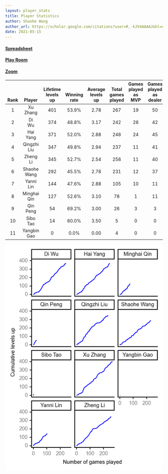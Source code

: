 ```yaml
---
layout: player_stats
title: Player Statistics
author: Shaohe Wang
author_url: https://scholar.google.com/citations?user=R_-kJV4AAAAJ&hl=en
date: 2021-05-15
---
```


#### [Spreadsheet](https://docs.google.com/spreadsheets/d/1So3PBr9gV3I0LzApZOgJlQew2QjM1wAiWhR50rAnHRg/edit#gid=2137801449)
#### [Play Room](https://playingcards.io/a3775q)
#### [Zoom](https://ucsf.zoom.us/j/91360570376?pwd=SmN6aFNPY3UzdEp3M0tmQ1ViUkdQUT09)

<div class="table-wrapper" markdown="block">

| <br><br><br>Rank | <br><br><br>Player | <br> Lifetime <br> levels <br> up | <br><br> Winning <br> rate | <br> Average <br> levels <br> up | <br> Total <br> games <br> played | Games <br> played <br> as <br> MVP | Games <br> played <br> as <br> dealer | N_games <br> short <br> staffed <br> as dealer | Winning <br> rate <br> as <br> dealer |
|:---:|:---:|:---:|:---:|:---:|:---:|:---:|:---:|:---:|:---:|
| 1 | Xu <br> Zhang | 401 | 53.9% | 2.78 | 267 | 19 | 50 | 2 | 52.0% |
| 2 | Di <br> Wu | 374 | 48.8% | 3.17 | 242 | 28 | 42 | 0 | 45.2% |
| 3 | Hai <br> Yang | 371 | 52.0% | 2.88 | 248 | 24 | 45 | 1 | 53.3% |
| 4 | Qingzhi <br> Liu | 347 | 49.8% | 2.94 | 237 | 11 | 41 | 4 | 46.3% |
| 5 | Zheng <br> Li | 345 | 52.7% | 2.54 | 258 | 11 | 40 | 1 | 57.5% |
| 6 | Shaohe <br> Wang | 292 | 45.5% | 2.78 | 231 | 12 | 37 | 2 | 45.9% |
| 7 | Yanni <br> Lin | 144 | 47.6% | 2.88 | 105 | 10 | 11 | 2 | 36.4% |
| 8 | Minghai <br> Qin | 127 | 52.6% | 3.10 | 78 | 1 | 11 | 1 | 72.7% |
| 9 | Qin <br> Peng | 54 | 69.2% | 3.00 | 26 | 3 | 3 | 0 | 66.7% |
| 10 | Sibo <br> Tao | 14 | 80.0% | 3.50 | 5 | 0 | 0 | 0 | 0.0% |
| 11 | Yangbin <br> Gao | 0 | 0.0% | 0.00 | 4 | 0 | 0 | 0 | 0.0% |

</div>

<img src="/assets/images/player_history_plot.png" alt="Plot of player level history" />
